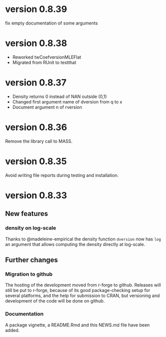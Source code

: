 # version 0.8.39
fix empty documentation of some arguments

# version 0.8.38
- Reworked twCoefversionMLEFlat
- Migrated from RUnit to testthat

# version 0.8.37

- Density returns 0 instead of NAN outside (0,1)
- Changed first argument name of dversion from q to x
- Document argument n of rversion

# version 0.8.36
Remove the library call to MASS.

# version 0.8.35
Avoid writing file reports during testing and installation.

# version 0.8.33

## New features

### density on log-scale 

Thanks to @madeleine-empirical the density function `dversion` now has `log` an argument that allows computing the density directly at log-scale.


## Further changes

### Migration to github

The hosting of the development moved from r-forge to github. Releases will still be put to r-forge, because of its good package-checking setup for several platforms, and the help for submission to CRAN, but versioning and development of the code will be done on github. 

### Documentation

A package vignette, a README.Rmd and this NEWS.md file have been added.
 

